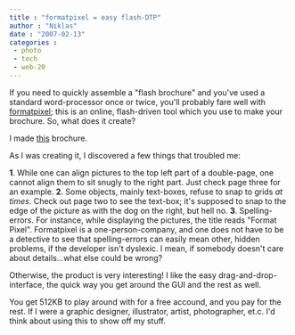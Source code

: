 ```yaml
---
title : "formatpixel = easy flash-DTP"
author : "Niklas"
date : "2007-02-13"
categories : 
 - photo
 - tech
 - web-20
---
```


If you need to quickly assemble a "flash brochure" and you've used a standard word-processor once or twice, you'll probably fare well with [formatpixel](http://formatpixel.com); this is an online, flash-driven tool which you use to make your brochure. So, what does it create?

I made [this](http://www.formatpixel.com/pivic/1850) brochure.

As I was creating it, I discovered a few things that troubled me:

**1**. While one can align pictures to the top left part of a double-page, one cannot align them to sit snugly to the right part. Just check page three for an example. **2**. Some objects, mainly text-boxes, refuse to snap to grids _at times_. Check out page two to see the text-box; it's supposed to snap to the edge of the picture as with the dog on the right, but hell no. **3**. Spelling-errors. For instance, while displaying the pictures, the title reads "Format Pixel". Formatpixel is a one-person-company, and one does not have to be a detective to see that spelling-errors can easily mean other, hidden problems, if the developer isn't dyslexic. I mean, if somebody doesn't care about details...what else could be wrong?

Otherwise, the product is very interesting! I like the easy drag-and-drop-interface, the quick way you get around the GUI and the rest as well.

You get 512KB to play around with for a free accound, and you pay for the rest. If I were a graphic designer, illustrator, artist, photographer, et.c. I'd think about using this to show off my stuff.
